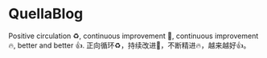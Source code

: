 # QuellaBlog
Positive circulation ♻️, continuous improvement 🚀, continuous improvement 🔥, better and better 👍. 正向循环♻️，持续改进🚀，不断精进🔥，越来越好👍。
